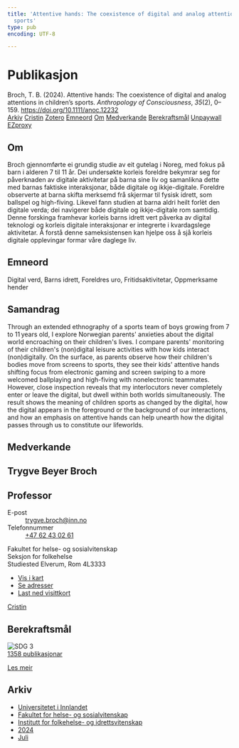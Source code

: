 ```yaml
---
title: 'Attentive hands: The coexistence of digital and analog attentions in children''s
  sports'
type: pub
encoding: UTF-8

---
```

<h1>Publikasjon</h1>
<article id="csl-bib-container-7BJV2C3U" class="csl-bib-container">
  <div class="csl-bib-body"> <div class="csl-entry">Broch, T. B. (2024). Attentive hands: The coexistence of digital and analog attentions in children’s sports. <i>Anthropology of Consciousness</i>, <i>35</i>(2), 0–159. <a href="https://doi.org/10.1111/anoc.12232">https://doi.org/10.1111/anoc.12232</a></div> </div>
  <div class="csl-bib-buttons">
    <a href="#taxonomy-article-7BJV2C3U" alt="archive" class="csl-bib-button">Arkiv</a>
    <a href="https://app.cristin.no/results/show.jsf?id=2280083" alt="Cristin" class="csl-bib-button">Cristin</a>
    <a href="http://zotero.org/groups/5881554/items/7BJV2C3U" alt="Zotero" class="csl-bib-button">Zotero</a>
    <a href="#keywords-article-7BJV2C3U" alt="keywords" class="csl-bib-button">Emneord</a>
    <a href="#about-article-7BJV2C3U" alt="about_pub" class="csl-bib-button">Om</a>
    <a href="#contributors-article-7BJV2C3U" alt="contributors" class="csl-bib-button">Medverkande</a>
    <a href="#sdg-article-7BJV2C3U" alt="sdg" class="csl-bib-button">Berekraftsmål</a>
    <a href="https://onlinelibrary.wiley.com/doi/pdfdirect/10.1111/anoc.12232" alt="Unpaywall" class="csl-bib-button">Unpaywall</a>
    <a href="https://onlinelibrary.wiley.com/doi/pdfdirect/10.1111/anoc.12232" alt="EZproxy" class="csl-bib-button">EZproxy</a>
  </div>
  <div id="csl-bib-meta-container-7BJV2C3U"></div>
</article>
<div id="csl-bib-meta-7BJV2C3U" class="csl-bib-meta">
  <article id="about-article-7BJV2C3U" class="about_pub-article">
    <h1>Om</h1>
    Broch gjennomførte ei grundig studie av eit gutelag i Noreg, med fokus på barn i alderen 7 til 11 år. Dei undersøkte korleis foreldre bekymrar seg for påverknaden av digitale aktivitetar på barna sine liv og samanlikna dette med barnas faktiske interaksjonar, både digitale og ikkje-digitale. Foreldre observerte at barna skifta merksemd frå skjermar til fysisk idrett, som ballspel og high-fiving. Likevel fann studien at barna aldri heilt forlèt den digitale verda; dei navigerer både digitale og ikkje-digitale rom samtidig. Denne forskinga framhevar korleis barns idrett vert påverka av digital teknologi og korleis digitale interaksjonar er integrerte i kvardagslege aktivitetar. Å forstå denne sameksistensen kan hjelpe oss å sjå korleis digitale opplevingar formar våre daglege liv.
  </article>
  <article id="keywords-article-7BJV2C3U" class="keywords-article">
    <h1>Emneord</h1>
    Digital verd, Barns idrett, Foreldres uro, Fritidsaktivitetar, Oppmerksame hender
  </article>
  <article id="abstract-article-7BJV2C3U" class="abstract-article">
    <h1>Samandrag</h1>
    Through an extended ethnography of a sports team of boys growing from 7 to 11 years old, I explore Norwegian parents' anxieties about the digital world encroaching on their children's lives. I compare parents' monitoring of their children's (non)digital leisure activities with how kids interact (non)digitally. On the surface, as parents observe how their children's bodies move from screens to sports, they see their kids' attentive hands shifting focus from electronic gaming and screen swiping to a more welcomed ballplaying and high-fiving with nonelectronic teammates. However, close inspection reveals that my interlocutors never completely enter or leave the digital, but dwell within both worlds simultaneously. The result shows the meaning of children sports as changed by the digital, how the digital appears in the foreground or the background of our interactions, and how an emphasis on attentive hands can help unearth how the digital passes through us to constitute our lifeworlds.
  </article>
  <article id="contributors-article-7BJV2C3U" class="contributors-article">
    <h1>Medverkande</h1>
    <div class="personas"> <div class="vrtx-hinn-person-card"> <div class="photo"> <i class="lar la-user-circle missing-person"></i> </div> <div class="info"> <hgroup><h1>Trygve Beyer Broch</h1> <h2>Professor</h2> </hgroup><dl> <dt>E-post</dt> <dd> <a href="mailto:trygve.broch@inn.no">trygve.broch@inn.no</a> </dd> <dt>Telefonnummer</dt> <dd><a href="tel:+4762430261"> +47 62 43 02 61 </a></dd> </dl> <p> Fakultet for helse- og sosialvitenskap<br> Seksjon for folkehelse<br> Studiested Elverum, Rom 4L3333 </p> <ul class="vrtx-hinn-links"> <li><a href="https://www.google.com/maps?q=60.88177,11.53669">Vis i kart</a></li> <li><a href="https://www.inn.no/finn-en-ansatt/trygve-broch.html#vrtx-hinn-addresses">Se adresser</a></li> <li><a href="https://www.inn.no/finn-en-ansatt/trygve-broch.html?vrtx=vcf">Last ned visittkort</a></li> </ul> </div> </div> <a href="https://app.cristin.no/persons/show.jsf?id=328623" alt="Cristin URL" class="personas-cristin">Cristin</a> </div>
  </article>
  <article id="sdg-article-7BJV2C3U" class="sdg-article">
    <h1>Berekraftsmål</h1>
    <div class="sdg-container"><div id="sdg3" class="sdg">
        <img src="{{< params subfolder >}}images/sdg/sdg03_nn.png" class="image" alt="SDG 3">
        <div class="sdg-overlay">
          <a href="/nn/archive/?key=?sdg=3#archive" class="sdg-publication-count"><span>1358</span> publikasjonar</a>
          <p><a href="https://fn.no/om-fn/fns-baerekraftsmaal/god-helse-og-livskvalitet?lang=nno-NO" class="sdg-read-more">Les meir</a></p>
        </div>
      </div></div>
  </article>
  <article id="taxonomy-article-7BJV2C3U" class="taxonomy-article">
    <h1>Arkiv</h1>
    <ul>
      <li>
        <a href="/nn/archive/?key=3DCRN523">Universitetet i Innlandet</a>
      </li>
      <li>
        <a href="/nn/archive/?key=IDKFS3MX">Fakultet for helse- og sosialvitenskap</a>
      </li>
      <li>
        <a href="/nn/archive/?key=FJXE3Z8X">Institutt for folkehelse- og idrettsvitenskap</a>
      </li>
      <li>
        <a href="/nn/archive/?key=DLUBDP8T">2024</a>
      </li>
      <li>
        <a href="/nn/archive/?key=IINZNTGQ">Juli</a>
      </li>
    </ul>
  </article>
</div>
